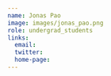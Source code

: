 ```yaml
---
name: Jonas Pao
image: images/jonas_pao.png
role: undergrad_students
links:
  email: 
  twitter: 
  home-page:  
---
```

